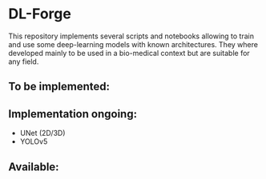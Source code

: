 # DL-Forge

This repository implements several scripts and notebooks allowing to train and use some deep-learning models with known architectures.
They where developed mainly to be used in a bio-medical context but are suitable for any field.

## To be implemented:

## Implementation ongoing:

- UNet (2D/3D)
- YOLOv5

## Available:

